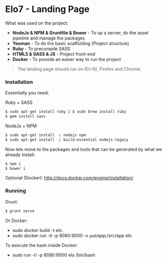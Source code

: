 # Elo7 - Landing Page

What was used on the project:

  - **NodeJs & NPM & Gruntfile & Bower** - To up a server, do the asset pipeline and manage the packages
  - **Yeoman** - To do the basic scaffolding (Project structure)
  - **Ruby** - To precompile SASS
  - **HTML5 & SASS & JS** - Project front-end
  - **Docker** - To provide an easier way to run the project

> The landing page should run on IE(>8), Firefox and Chrome.

### Installation

Essentially you need:

Ruby + SASS

```sh
$ sudo apt-get install ruby | $ sudo brew install ruby
$ gem install sass
```

NodeJs + NPM

```sh
$ sudo apt-get install -y nodejs npm
$ sudo apt-get install -y build-essential nodejs-legacy
```

Now lets move to the packages and tools that can be generated by what we already install:

```sh
$ npm i
$ bower i
```

Optional (Docker): http://docs.docker.com/engine/installation/

### Running

Grunt:

```sh
$ grunt serve
```

Or Docker:

- sudo docker build -t elo .
- sudo docker run -ti -p 8080:9000 -v `pwd`/app:/src/app elo

To execute the bash inside Docker:

- sudo run -ti -p 8080:9000 elo /bin/bash